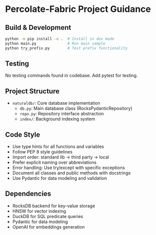 # Percolate-Fabric Project Guidance

## Build & Development
```bash
python -m pip install -e .  # Install in dev mode
python main.py              # Run main sample
python try_prefix.py        # Test prefix functionality
```

## Testing
No testing commands found in codebase. Add pytest for testing.

## Project Structure
- `naturaldb/`: Core database implementation
  - `db.py`: Main database class (RocksPydanticRepository)
  - `repo.py`: Repository interface abstraction
  - `index/`: Background indexing system

## Code Style
- Use type hints for all functions and variables
- Follow PEP 8 style guidelines
- Import order: standard lib → third party → local
- Prefer explicit naming over abbreviations
- Error handling: Use try/except with specific exceptions
- Document all classes and public methods with docstrings
- Use Pydantic for data modeling and validation

## Dependencies
- RocksDB backend for key-value storage
- HNSW for vector indexing
- DuckDB for SQL predicate queries
- Pydantic for data modeling
- OpenAI for embeddings generation